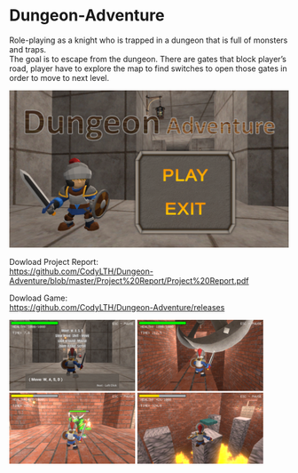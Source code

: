 # Dungeon-Adventure
Role-playing as a knight who is trapped in a dungeon that is full of monsters and traps. <br> 
The goal is to escape from the dungeon.
There are gates that block player’s road, player have to explore the map to find switches to open those gates in order to move to next level.<br> 

<img src="https://github.com/CodyLTH/Dungeon-Adventure/blob/master/Screenshot/Screenshot%20(1).png">

Dowload Project Report: \
https://github.com/CodyLTH/Dungeon-Adventure/blob/master/Project%20Report/Project%20Report.pdf

Dowload Game: \
https://github.com/CodyLTH/Dungeon-Adventure/releases
<div class="row">
  <div class="column">
    <img src="https://github.com/CodyLTH/Dungeon-Adventure/blob/master/Screenshot/Screenshot%20(2).png" width="45%" height="45%">
    <img src="https://github.com/CodyLTH/Dungeon-Adventure/blob/master/Screenshot/Screenshot%20(3).png" width="45%" height="45%">
  </div>
  <div class="column">
    <img src="https://github.com/CodyLTH/Dungeon-Adventure/blob/master/Screenshot/Screenshot%20(4).png" width="45%" height="45%">
    <img src="https://github.com/CodyLTH/Dungeon-Adventure/blob/master/Screenshot/Screenshot%20(5).png" width="45%" height="45%">
  </div>
</div>




